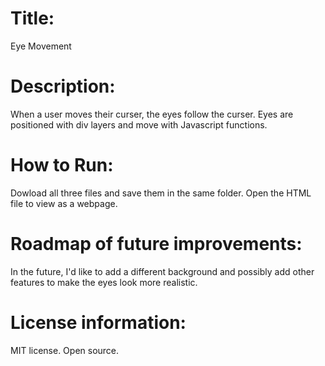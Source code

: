 <H1>Title:</H1>
Eye Movement
<br>

<H1>Description:</H1>
When a user moves their curser, the eyes follow the curser. Eyes are positioned with div layers and move with Javascript functions.
<br>

<H1>How to Run:</H1>
Dowload all three files and save them in the same folder. Open the HTML file to view as a webpage.
<br>

<H1>Roadmap of future improvements:</H1>
In the future, I'd like to add a different background and possibly add other features to make the eyes look more realistic. 
<br>

<H1>License information:</H1> 
MIT license. Open source.
